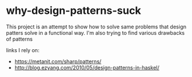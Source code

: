 # why-design-patterns-suck

This project is an attempt to show how to solve same problems that design patters solve in a functional way.
I'm also trying to find various drawbacks of patterns

links I rely on:
- https://metanit.com/sharp/patterns/
- http://blog.ezyang.com/2010/05/design-patterns-in-haskel/
